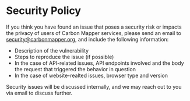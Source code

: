 # Security Policy

If you think you have found an issue that poses a security risk or impacts the privacy of users of Carbon Mapper services, please send an email to security@carbonmapper.org, and include the following information:

- Description of the vulnerability
- Steps to reproduce the issue (if possible)
- In the case of API-related issues, API endpoints involved and the body the request that triggered the behavior in question
- In the case of website-realted issues, browser type and version

Security issues will be discussed internally, and we may reach out to you via email to discuss further.
